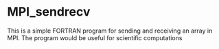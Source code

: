# MPI_sendrecv
This is a simple FORTRAN program for sending and receiving an array in MPI. The program would be useful for scientific computations
